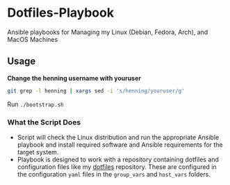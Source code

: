 # Dotfiles-Playbook

Ansible playbooks for Managing my Linux (Debian, Fedora, Arch), and MacOS Machines

## Usage

**Change the henning username with youruser**
```bash
git grep -l henning | xargs sed -i 's/henning/youruser/g'
```

Run `./bootstrap.sh`

### What the Script Does

- Script will check the Linux distribution and run the appropriate Ansible playbook and install required software and Ansible requirements for the target system.
- Playbook is designed to work with a repository containing dotfiles and configuration files like my [dotfiles](https://github.com/henningmyhrvold/dotfiles.git) repository. These are configured in the configuration `yaml` files in the `group_vars` and `host_vars` folders.


